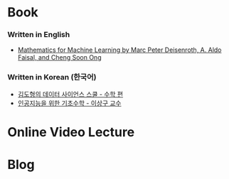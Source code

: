 # Book
 ### Written in English
 * [Mathematics for Machine Learning  by Marc Peter Deisenroth, A. Aldo Faisal, and Cheng Soon Ong](https://https://mml-book.github.io/)
 ### Written in Korean (한국어)
 * [김도형의 데이터 사이언스 스쿨 - 수학 편](https://datascienceschool.net/view-notebook/04358acdcf3347fc989c4cfc0ef6121c/)
 * [인공지능을 위한 기초수학 - 이상구 교수](http://matrix.skku.ac.kr/math4ai/Math4AI.pdf)

# Online Video Lecture

# Blog
